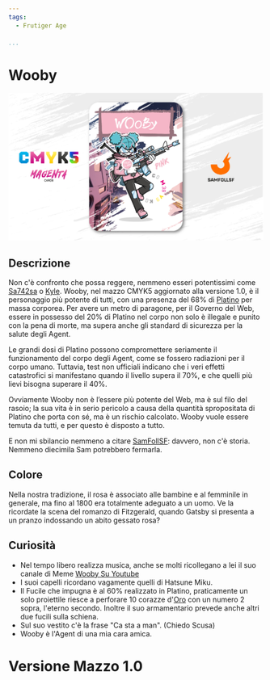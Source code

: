 ```yaml
---
tags:
  - Frutiger Age

...
```


# Wooby

![wooby](../eg/M/wooby.jpg)

## Descrizione

Non c'è confronto che possa reggere, nemmeno esseri potentissimi come [Sa742sa](../Remix/sa742sa.md) o [Kyle](../Remix/metal.md). Wooby, nel mazzo CMYK5 aggiornato alla versione 1.0, è il personaggio più potente di tutti, con una presenza del 68% di [Platino](../Remix/metal.md) per massa corporea. Per avere un metro di paragone, per il Governo del Web, essere in possesso del 20% di Platino nel corpo non solo è illegale e punito con la pena di morte, ma supera anche gli standard di sicurezza per la salute degli Agent.

Le grandi dosi di Platino possono compromettere seriamente il funzionamento del corpo degli Agent, come se fossero radiazioni per il corpo umano. Tuttavia, test non ufficiali indicano che i veri effetti catastrofici si manifestano quando il livello supera il 70%, e che quelli più lievi bisogna superare il 40%.

Ovviamente Wooby non è l’essere più potente del Web, ma è sul filo del rasoio; la sua vita è in serio pericolo a causa della quantità spropositata di Platino che porta con sé, ma è un rischio calcolato. Wooby vuole essere temuta da tutti, e per questo è disposto a tutto.

E non mi sbilancio nemmeno a citare [SamFollSF](../Remix/samfollsf.md): davvero, non c'è storia. Nemmeno diecimila Sam potrebbero fermarla.

## Colore

Nella nostra tradizione, il rosa è associato alle bambine e al femminile in generale, ma fino al 1800 era totalmente adeguato a un uomo. Ve la ricordate la scena del romanzo di Fitzgerald, quando Gatsby si presenta a un pranzo indossando un abito gessato rosa?

## Curiosità

- Nel tempo libero realizza musica, anche se molti ricollegano a lei il suo canale di Meme [Wooby Su Youtube](https://youtube.com/@woobyy?si=jZlcarKuP-C4F_aU)
- I suoi capelli ricordano vagamente quelli di Hatsune Miku.
- Il Fucile che impugna è al 60% realizzato in Platino, praticamente un solo proiettile riesce a perforare 10 corazze d'[Oro](../Remix/metal.md) con un numero 2 sopra, l'eterno secondo. Inoltre il suo armamentario prevede anche altri due fucili sulla schiena.
- Sul suo vestito c'è la frase "Ca sta a man". (Chiedo Scusa)
- Wooby è l'Agent di una mia cara amica.

# Versione Mazzo 1.0